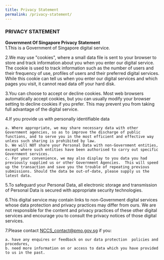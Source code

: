 ```yaml
---
title: Privacy Statement
permalink: /privacy-statement/
---
```


### PRIVACY STATEMENT
**Government Of Singapore Privacy Statement**  
1.This is a Government of Singapore digital service.

2.We may use "cookies", where a small data file is sent to your browser to store and track information about you when you enter our digital service. The cookie is used to track information such as the number of users and their frequency of use, profiles of users and their preferred digital services. While this cookie can tell us when you enter our digital services and which pages you visit, it cannot read data off your hard disk.

3.You can choose to accept or decline cookies. Most web browsers automatically accept cookies, but you can usually modify your browser setting to decline cookies if you prefer. This may prevent you from taking full advantage of the digital service.

4.If you provide us with personally identifiable data

    a. Where appropriate, we may share necessary data with other Government agencies, so as to improve the discharge of public functions, and to serve you in the most efficient and effective way unless such sharing is prohibited by law.    
    b. We will NOT share your Personal Data with non-Government entities, except where such entities have been authorised to carry out specific Government services.          
    c. For your convenience, we may also display to you data you had previously supplied us or other Government Agencies.  This will speed up the transaction and save you the trouble of repeating previous submissions. Should the data be out-of-date, please supply us the latest data.

5.To safeguard your Personal Data, all electronic storage and transmission of Personal Data is secured with appropriate security technologies.

6.This digital service may contain links to non-Government digital services whose data protection and privacy practices may differ from ours. We are not responsible for the content and privacy practices of these other digital services and encourage you to consult the privacy notices of those digital services.

7.Please contact [<a href="mailto:NCCS_contact@pmo.gov.sg" target="_blank">NCCS_contact@pmo.gov.sg</a>](mailto:NCCS_contact@pmo.gov.sg) if you:

    a. have any enquires or feedback on our data protection  policies and procedures,    
    b. need more information on or access to data which you have provided to us in the past.

